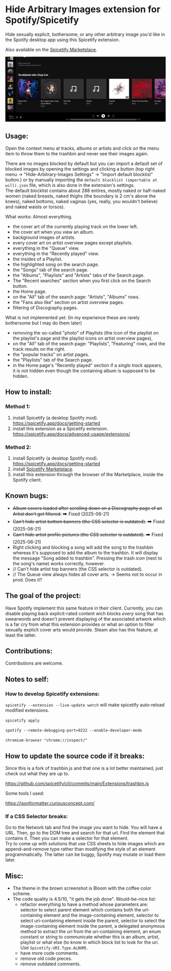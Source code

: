 # Hide Arbitrary Images extension for Spotify/Spicetify

Hide sexually explicit, bothersome, or any other arbitrary image you'd like in the Spotify desktop app using this Spicetify extension.

Also available on the [Spicetify Marketplace](https://github.com/spicetify/spicetify-marketplace).

![Preview](./extension%20preview%201.webp "Preview")

## Usage:

Open the context menu at tracks, albums or artists and click on the menu item to throw them to the trashbin and never see their images again.

There are no images blocked by default but you can import a default set of blocked images by opening the settings and clicking a button (top right menu -> "Hide-Arbitrary-Images Settings" -> "Import default blocklist" button.) or by manually importing the `default blocklist (importable at will).json` file, which is also done in the extension's settings.  
The default blocklist contains about 288 entires, mostly naked or half-naked women (naked breasts, naked thighs (the boundary is 2 cm's above the knees), naked bottoms, naked vaginas (yes, really, you wouldn't believe) and naked waists or torsos).

What works: Almost everything.

- the cover art of the currently playing track on the lower left. 
- the cover art when you view an album. 
- background images of artists. 
- every cover art on artist overview pages except playlists. 
- everything in the "Queue" view. 
- everything in the "Recently played" view. 
- the insides of a Playlist.
- the highlighted song on the search page. 
- the "Songs" tab of the search page. 
- the "Albums", "Playlists" and "Artists" tabs of the Search page. 
- The "Recent searches" section when you first click on the Search button.
- the Home page.
- on the "All" tab of the search page: "Artists", "Albums" rows.
- the "Fans also like" section on artist overview pages.
- filtering of Discography pages.

What is not implemented yet: (In my experience these are rarely bothersome but I may do them later)

- removing the so-called "photo" of Playlists (the icon of the playlist on the playlist's page and the playlist icons on artist overview pages),
- on the "All" tab of the search page: "Playlists", "Featuring" rows, and the track results on the right.
- the "popular tracks" on artist pages. 
- the "Playlists" tab of the Search page. 
- in the Home page's "Recently played" section if a _single track_ appears, it is not hidden even though the containing album is supposed to be hidden. 

## How to install: 

### Method 1:
1. install Spicetify (a desktop Spotify mod). https://spicetify.app/docs/getting-started
2. install this extension as a Spicetify extension. https://spicetify.app/docs/advanced-usage/extensions/

### Method 2:
1. install Spicetify (a desktop Spotify mod). https://spicetify.app/docs/getting-started
2. install [Spicetify Marketplace](https://github.com/spicetify/spicetify-marketplace). 
3. install this extension through the browser of the Marketplace, inside the Spotify client. 

## Known bugs:

- ~~Album covers loaded after scrolling down on a Discography page of an Artist don't get filtered.~~ 🠲 Fixed (2025-06-21)
- ~~Can't hide artist bottom banners (the CSS selector is outdated).~~ 🠲 Fixed (2025-06-21)
- ~~Can't hide artist profile pictures (the CSS selector is outdated).~~ 🠲 Fixed (2025-06-21)
- Right clicking and blocking a song will add the song to the trashbin whereas it's supposed to add the album to the trashbin. It will display the message "Song added to trashbin". Pressing the trash _icon_ (next to the song's name) works correctly, however. 
- // Can't hide artist top banners (the CSS selector is outdated).
- // The Queue view always hides all cover arts. -> Seems not to occur in prod. Does it?

## The goal of the project:

Have Spotify implement this same feature in their client. Currently, you can disable playing back explicit-rated content wich blocks _every_ song that has swearwords and doesn't prevent displaying of the associated artwork which is a far cry from what this extension provides or what an option to filter sexually explicit cover arts would provide. Steam also has this feature, at least the latter. 

## Contributions:

Contributions are welcome.

## Notes to self:

### How to develop Spicetify extensions:  
`spicetify --extension --live-update watch` will make spicetify auto-reload modified extensions. 

`spicetify apply`

`spotify --remote-debugging-port=9222 --enable-developer-mode`

`chromium-browser "chrome://inspect/"`

## How to update the source code if it breaks:

Since this is a fork of trashbin.js and that one is a lot better maintained, just check out what they are up to.

https://github.com/spicetify/cli/commits/main/Extensions/trashbin.js

Some tools I used:

https://jsonformatter.curiousconcept.com/


### If a CSS Selector breaks:
Go to the Network tab and find the image you want to hide. You will have a URL. Then, go to the DOM tree and search for that url. Find the element that contains it. Then you can make a selector for that element.  
Try to come up with solutions that use CSS sheets to hide images which are append-and-remove type rather than modifying the style of an element programmatically. The latter can be buggy, Spotify may mutate or load them later.

## Misc:

- The theme in the brown screenshot is Bloom with the coffee color scheme.
- The code quality is 4.5/10, "it gets the job done". Would-be-nice list:
	- refactor everything to have a method whose parameters are: selector to select parent element which contains both the url-containing element and the image-containing element, selector to select uri-containing element inside the parent, selector to select the image-containing element inside the parent, a delegated anonymous method to extract the uri from the uri-containing element, an enum constant or string to communicate whether this is an album, artist, playlist or what else (to know in which block list to look for the uri. Use `Spicetify.URI.Type.ALBUM`).
	- have more code comments.
	- remove old code pieces. 
	- remove outdated comments. 
